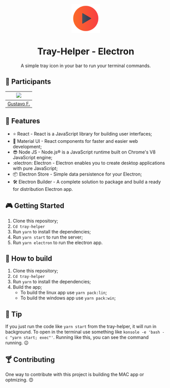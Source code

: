 <h1 align="center">
<br>
  <img src="public/icon.png" alt="Tray-Helper-Icon" width="90">
<br>
<br>
Tray-Helper - Electron
</h1>

<p align="center">A simple tray icon in your bar to run your terminal commands.</p>

## :busts_in_silhouette: Participants

| [<img src="https://avatars1.githubusercontent.com/u/48556195?s=460&u=37860cc900585cadbff85e85089b22e0717008be&v=4" width="75px;"/>](https://github.com/diego3g)
| :-----------------------------------------------------------------------------------------------------------------: |
| [Gustavo F.](https://github.com/diego3g)

## :blue_book: Features

- :star: React - React is a JavaScript library for building user interfaces;
  <br/>
- :dress: Material UI - React components for faster and easier web development;
  <br/>
- :sunglasses: Node JS - Node.js® is a JavaScript runtime built on Chrome's V8 JavaScript engine;
  <br/>
- :electron: Electron - Electron enables you to create desktop applications with pure JavaScript;
  <br/>
- :package: Electron Store - Simple data persistence for your Electron;
  <br/>
- :hammer_and_wrench: Electron Builder - A complete solution to package and build a ready for distribution Electron app.

## :video_game: Getting Started

1. Clone this repository;
2. `Cd tray-helper`
3. Run `yarn` to install the dependencies;
4. Run `yarn start` to run the server;
5. Run `yarn electron` to run the electron app.

## :hammer: How to build

1. Clone this repository;
2. `Cd tray-helper`
3. Run `yarn` to install the dependencies;
4. Build the app;
   - To build the linux app use `yarn pack:lin`;
   - To build the windows app use `yarn pack:win`;

## :eyes: Tip

If you just run the code like `yarn start` from the tray-helper, it will run in background. To open in the terminal use something like `konsole -e 'bash -c "yarn start; exec"'`. Running like this, you can see the command running. :wink:

## :cocktail: Contributing

One way to contribute with this project is building the MAC app or optmizing. :blush:
